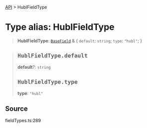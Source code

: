 [API](../index.md) > HublFieldType

# Type alias: HublFieldType

> **HublFieldType**: [`BaseField`](type-alias.BaseField.md) & \{
  `default`: `string`;
  `type`: `"hubl"`;
 }

> ## `HublFieldType.default`
>
> **default**?: `string`
>
> ## `HublFieldType.type`
>
> **type**: `"hubl"`
>
>

## Source

fieldTypes.ts:289
